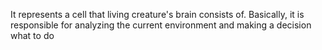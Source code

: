 It represents a cell that living creature's brain consists of. Basically, it is responsible for analyzing the current environment and making a decision what to do